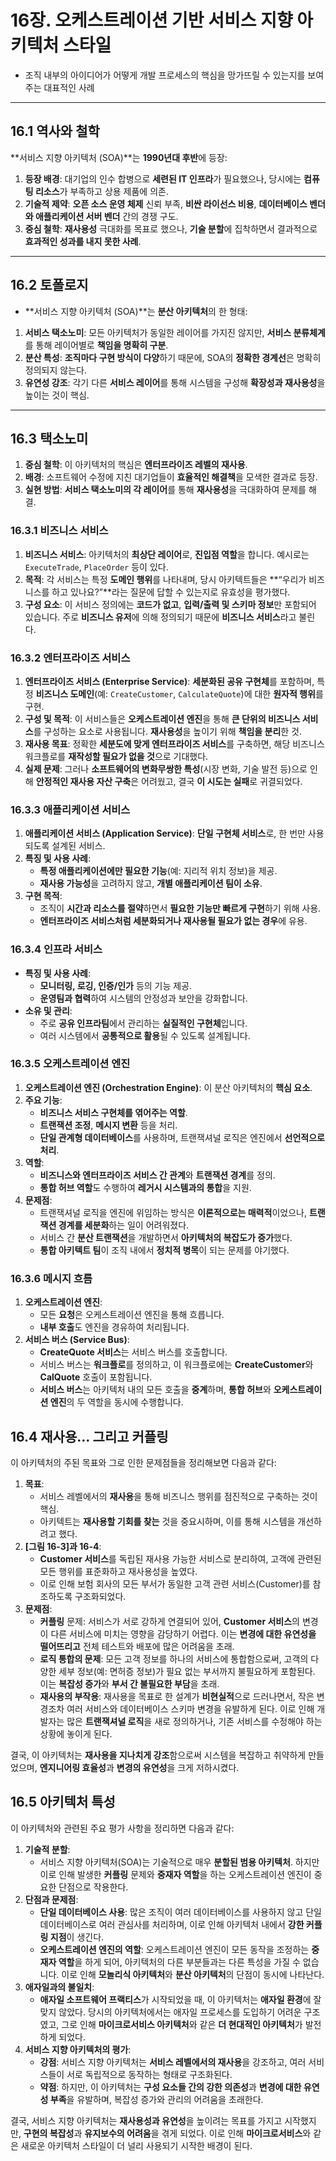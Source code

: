 # 16장. 오케스트레이션 기반 서비스 지향 아키텍처 스타일

- 조직 내부의 아이디어가 어떻게 개발 프로세스의 핵심을 망가뜨릴 수 있는지를 보여주는 대표적인 사례

---

## 16.1 역사와 철학

**서비스 지향 아키텍처 (SOA)**는 **1990년대 후반**에 등장:

1. **등장 배경**: 대기업의 인수 합병으로 **세련된 IT 인프라**가 필요했으나, 당시에는 **컴퓨팅 리소스**가 부족하고 상용 제품에 의존.
2. **기술적 제약**: **오픈 소스 운영 체제** 신뢰 부족, **비싼 라이선스 비용**, **데이터베이스 벤더와 애플리케이션 서버 벤더** 간의 경쟁 구도.
3. **중심 철학**: **재사용성** 극대화를 목표로 했으나, **기술 분할**에 집착하면서 결과적으로 **효과적인 성과를 내지 못한 사례**.

---

## 16.2 토폴로지

- **서비스 지향 아키텍처 (SOA)**는 **분산 아키텍처**의 한 형태:
1. **서비스 택소노미**: 모든 아키텍처가 동일한 레이어를 가지진 않지만, **서비스 분류체계**를 통해 레이어별로 **책임을 명확히 구분**.
2. **분산 특성**: **조직마다 구현 방식이 다양**하기 때문에, SOA의 **정확한 경계선**은 명확히 정의되지 않는다.
3. **유연성 강조**: 각기 다른 **서비스 레이어**를 통해 시스템을 구성해 **확장성과 재사용성**을 높이는 것이 핵심.

---

## 16.3 택소노미

1. **중심 철학**: 이 아키텍처의 핵심은 **엔터프라이즈 레벨의 재사용**.
2. **배경**: 소프트웨어 수정에 지친 대기업들이 **효율적인 해결책**을 모색한 결과로 등장.
3. **실현 방법**: **서비스 택소노미의 각 레이어**를 통해 **재사용성**을 극대화하여 문제를 해결.

### 16.3.1 비즈니스 서비스

1. **비즈니스 서비스**: 아키텍처의 **최상단 레이어**로, **진입점 역할**을 합니다. 예시로는 `ExecuteTrade`, `PlaceOrder` 등이 있다.
2. **목적**: 각 서비스는 특정 **도메인 행위**를 나타내며, 당시 아키텍트들은 **“우리가 비즈니스를 하고 있나요?”**라는 질문에 답할 수 있는지로 유효성을 평가했다.
3. **구성 요소**: 이 서비스 정의에는 **코드가 없고**, **입력/출력 및 스키마 정보**만 포함되어 있습니다. 주로 **비즈니스 유저**에 의해 정의되기 때문에 **비즈니스 서비스**라고 불린다.

### 16.3.2 엔터프라이즈 서비스

1. **엔터프라이즈 서비스 (Enterprise Service)**: **세분화된 공유 구현체**를 포함하며, 특정 **비즈니스 도메인**(예: `CreateCustomer`, `CalculateQuote`)에 대한 **원자적 행위**를 구현.
2. **구성 및 목적**: 이 서비스들은 **오케스트레이션 엔진**을 통해 **큰 단위의 비즈니스 서비스**를 구성하는 요소로 사용됩니다. **재사용성**을 높이기 위해 **책임을 분리**한 것.
3. **재사용 목표**: 정확한 **세분도에 맞게 엔터프라이즈 서비스**를 구축하면, 해당 비즈니스 워크플로를 **재작성할 필요가 없을 것**으로 기대했다.
4. **실제 문제**: 그러나 **소프트웨어의 변화무쌍한 특성**(시장 변화, 기술 발전 등)으로 인해 **안정적인 재사용 자산 구축**은 어려웠고, 결국 **이 시도는 실패**로 귀결되었다.

### 16.3.3 애플리케이션 서비스

1. **애플리케이션 서비스 (Application Service)**: **단일 구현체 서비스**로, 한 번만 사용되도록 설계된 서비스.
2. **특징 및 사용 사례**:
    - **특정 애플리케이션에만 필요한 기능**(예: 지리적 위치 정보)을 제공.
    - **재사용 가능성**을 고려하지 않고, **개별 애플리케이션 팀이 소유**.
3. **구현 목적**:
    - 조직이 **시간과 리소스를 절약**하면서 **필요한 기능만 빠르게 구현**하기 위해 사용.
    - **엔터프라이즈 서비스처럼 세분화되거나 재사용될 필요가 없는 경우**에 유용.

### 16.3.4 인프라 서비스

- **특징 및 사용 사례**:
    - **모니터링, 로깅, 인증/인가** 등의 기능 제공.
    - **운영팀과 협력**하여 시스템의 안정성과 보안을 강화합니다.
- **소유 및 관리**:
    - 주로 **공유 인프라팀**에서 관리하는 **실질적인 구현체**입니다.
    - 여러 시스템에서 **공통적으로 활용**될 수 있도록 설계됩니다.

### 16.3.5 오케스트레이션 엔진

1. **오케스트레이션 엔진 (Orchestration Engine)**: 이 분산 아키텍처의 **핵심 요소**.
2. **주요 기능**:
    - **비즈니스 서비스 구현체를 엮어주는 역할**.
    - **트랜잭션 조정**, **메시지 변환** 등을 처리.
    - **단일 관계형 데이터베이스**를 사용하며, 트랜잭셔널 로직은 엔진에서 **선언적으로 처리**.
3. **역할**:
    - **비즈니스와 엔터프라이즈 서비스 간 관계**와 **트랜잭션 경계**를 정의.
    - **통합 허브 역할**도 수행하여 **레거시 시스템과의 통합**을 지원.
4. **문제점**:
    - 트랜잭셔널 로직을 엔진에 위임하는 방식은 **이론적으로는 매력적**이었으나, **트랜잭션 경계를 세분화**하는 일이 어려워졌다.
    - 서비스 간 **분산 트랜잭션**을 개발하면서 **아키텍처의 복잡도가 증가**했다.
    - **통합 아키텍트 팀**이 조직 내에서 **정치적 병목**이 되는 문제를 야기했다.

### 16.3.6 메시지 흐름

1. **오케스트레이션 엔진**:
    - 모든 **요청**은 오케스트레이션 엔진을 통해 흐릅니다.
    - **내부 호출**도 엔진을 경유하여 처리됩니다.
2. **서비스 버스 (Service Bus)**:
    - **CreateQuote 서비스**는 서비스 버스를 호출합니다.
    - 서비스 버스는 **워크플로**를 정의하고, 이 워크플로에는 **CreateCustomer**와 **CalQuote** 호출이 포함됩니다.
    - **서비스 버스**는 아키텍처 내의 모든 호출을 **중계**하며, **통합 허브**와 **오케스트레이션 엔진**의 두 역할을 동시에 수행합니다.

## 16.4 재사용… 그리고 커플링

이 아키텍처의 주된 목표와 그로 인한 문제점들을 정리해보면 다음과 같다:

1. **목표**:
    - 서비스 레벨에서의 **재사용**을 통해 비즈니스 행위를 점진적으로 구축하는 것이 핵심.
    - 아키텍트는 **재사용할 기회를 찾는** 것을 중요시하며, 이를 통해 시스템을 개선하려고 했다.
2. **[그림 16-3]과 16-4**:
    - **Customer 서비스**를 독립된 재사용 가능한 서비스로 분리하여, 고객에 관련된 모든 행위를 표준화하고 재사용성을 높였다.
    - 이로 인해 보험 회사의 모든 부서가 동일한 고객 관련 서비스(Customer)를 참조하도록 구조화되었다.
3. **문제점**:
    - **커플링** 문제: 서비스가 서로 강하게 연결되어 있어, **Customer 서비스**의 변경이 다른 서비스에 미치는 영향을 감당하기 어렵다. 이는 **변경에 대한 유연성을 떨어뜨리고** 전체 테스트와 배포에 많은 어려움을 초래.
    - **로직 통합의 문제**: 모든 고객 정보를 하나의 서비스에 통합함으로써, 고객의 다양한 세부 정보(예: 면허증 정보)가 필요 없는 부서까지 불필요하게 포함된다. 이는 **복잡성 증가**와 **부서 간 불필요한 부담**을 초래.
    - **재사용의 부작용**: 재사용을 목표로 한 설계가 **비현실적**으로 드러나면서, 작은 변경조차 여러 서비스와 데이터베이스 스키마 변경을 유발하게 된다. 이로 인해 개발자는 많은 **트랜잭셔널 로직**을 새로 정의하거나, 기존 서비스를 수정해야 하는 상황에 놓이게 된다.

결국, 이 아키텍처는 **재사용을 지나치게 강조**함으로써 시스템을 복잡하고 취약하게 만들었으며, **엔지니어링 효율성**과 **변경의 유연성**을 크게 저하시켰다.

## 16.5 아키텍처 특성

이 아키텍처와 관련된 주요 평가 사항을 정리하면 다음과 같다:

1. **기술적 분할**:
    - 서비스 지향 아키텍처(SOA)는 기술적으로 매우 **분할된 범용 아키텍처**. 하지만 이로 인해 발생한 **커플링** 문제와 **중재자 역할**을 하는 오케스트레이션 엔진이 중요한 단점으로 작용한다.
2. **단점과 문제점**:
    - **단일 데이터베이스 사용**: 많은 조직이 여러 데이터베이스를 사용하지 않고 단일 데이터베이스로 여러 관심사를 처리하며, 이로 인해 아키텍처 내에서 **강한 커플링 지점**이 생긴다.
    - **오케스트레이션 엔진의 역할**: 오케스트레이션 엔진이 모든 동작을 조정하는 **중재자 역할**을 하게 되어, 아키텍처의 다른 부분들과는 다른 특성을 가질 수 없습니다. 이로 인해 **모놀리식 아키텍처**와 **분산 아키텍처**의 단점이 동시에 나타난다.
3. **애자일과의 불일치**:
    - **애자일 소프트웨어 프랙티스**가 시작되었을 때, 이 아키텍처는 **애자일 환경**에 잘 맞지 않았다. 당시의 아키텍처에서는 애자일 프로세스를 도입하기 어려운 구조였고, 그로 인해 **마이크로서비스 아키텍처**와 같은 **더 현대적인 아키텍처**가 발전하게 되었다.
4. **서비스 지향 아키텍처의 평가**:
    - **강점**: 서비스 지향 아키텍처는 **서비스 레벨에서의 재사용**을 강조하고, 여러 서비스들이 서로 독립적으로 동작하는 형태로 구조화된다.
    - **약점**: 하지만, 이 아키텍처는 **구성 요소들 간의 강한 의존성**과 **변경에 대한 유연성 부족**을 유발하며, 복잡성 증가와 관리의 어려움을 초래한다.

결국, 서비스 지향 아키텍처는 **재사용성과 유연성**을 높이려는 목표를 가지고 시작했지만, **구현의 복잡성**과 **유지보수의 어려움**을 겪게 되었다. 이로 인해 **마이크로서비스**와 같은 새로운 아키텍처 스타일이 더 널리 사용되기 시작한 배경이 된다.
